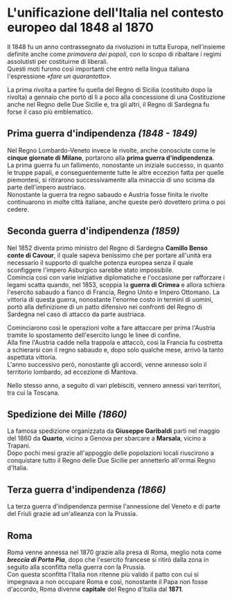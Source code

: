 # L'unificazione dell'Italia nel contesto europeo dal 1848 al 1870

Il 1848 fu un anno contrassegnato da rivoluzioni in tutta Europa, nell'insieme
definite anche come *primavera dei popoli*, con lo scopo di ribaltare i regimi
assolutisti per costituirne di liberali.\
Questi moti furono così importanti che entrò nella lingua italiana l'espressione
*&laquo;fare un quarantotto&raquo;*.

La prima rivolta a partire fu quella del Regno di Sicilia (costituito dopo la
rivolta) a gennaio che portò di lì a poco alla concessione di una Costituzione
anche nel Regno delle Due Sicilie e, tra gli altri, il Regno di Sardegna fu
forse il caso più emblematico.

## Prima guerra d'indipendenza *(1848 - 1849)*

Nel Regno Lombardo-Veneto invece le rivolte, anche conosciute come le **cinque
giornate di Milano**, portarono alla **prima guerra d'indipendenza**.\
La prima guerra fu un fallimento, nonostante un iniziale successo, in quanto le
truppe papali, e conseguentemente tutte le altre eccezion fatta per quelle
piemontesi, si ritirarono successivamente alla minaccia di uno scisma da parte
dell'impero austriaco.\
Nonostante la guerra tra regno sabaudo e Austria fosse finita le rivolte
continuarono in molte città italiane, anche queste però dovettero prima o poi
cedere.

## Seconda guerra d'indipendenza *(1859)*

Nel 1852 diventa primo ministro del Regno di Sardegna **Camillo Benso conte di
Cavour**, il quale sapeva benissimo che per portare all'unità era necessario il
supporto di qualche potenza europea senza il quale sconfiggere l'impero
Asburgico sarebbe stato impossibile.\
Comincia così con varie iniziative diplomatiche e l'occasione per rafforzare i
legami scatta quando, nel 1853, scoppia la **guerra di Crimea** e allora schiera
l'esercito sabaudo a fianco di Francia, Regno Unito e Impero Ottomano. La
vittoria di questa guerra, nonostante l'enorme costo in termini di uomini, portò
alla definizione di un patto difensivo nei confronti del Regno di Sardegna nel
caso di attacco da parte austriaca.

Cominciarono così le operazioni volte a fare attaccare per prima l'Austria
tramite lo spostamento dell'esercito lungo le linee di confine.\
Alla fine l'Austria cadde nella trappola e attaccò, così la Francia fu costretta
a schierarsi con il regno sabaudo e, dopo solo qualche mese, arrivò la tanto
aspettata vittoria.\
L'anno successivo però, nonostante gli accordi, venne annesso solo il territorio
lombardo, ad eccezione di Mantova.

Nello stesso anno, a seguito di vari plebisciti, vennero annessi vari territori,
tra cui la Toscana.

## Spedizione dei Mille *(1860)*

La famosa spedizione organizzata da **Giuseppe Garibaldi** partì nel maggio del
1860 da **Quarto**, vicino a Genova per sbarcare a **Marsala**, vicino a
Trapani.\
Dopo pochi mesi grazie all'appoggio delle popolazioni locali riuscirono a
conquistare tutto il Regno delle Due Sicilie per annetterlo all'ormai Regno
d'Italia.

## Terza guerra d'indipendenza *(1866)*

La terza guerra d'indipendenza permise l'annessione del Veneto e di parte del
Friuli grazie ad un'alleanza con la Prussia.

## Roma

Roma venne annessa nel 1870 grazie alla presa di Roma, meglio nota come
***breccia di Porta Pia***, dopo che l'esercito francese si ritirò dalla zona in
seguito alla sconfitta nella guerra con la Prussia.\
Con questa sconfitta l'Italia non ritenne più valido il patto con cui si
impegnava a non occupare Roma e così, nonostante il Papa non fosse d'accordo,
Roma divenne **capitale** del Regno d'Italia dal **1871**.
